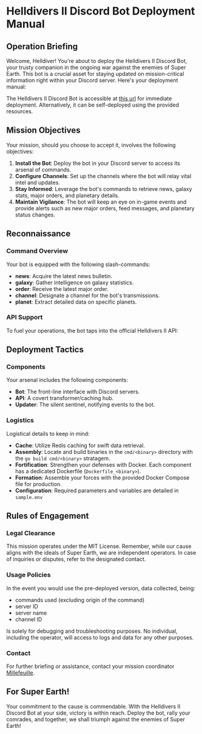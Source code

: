 # Helldivers II Discord Bot Deployment Manual

## Operation Briefing

Welcome, Helldiver! You're about to deploy the Helldivers II Discord Bot, your trusty companion in the ongoing war against the enemies of Super Earth. This bot is a crucial asset for staying updated on mission-critical information right within your Discord server. Here's your deployment manual:

The Helldivers II Discord Bot is accessible at [this url](https://discord.com/oauth2/authorize?client_id=1219964573231091713&permissions=277025705024&scope=bot) for immediate deployment.
Alternatively, it can be self-deployed using the provided resources.

## Mission Objectives

Your mission, should you choose to accept it, involves the following objectives:

1. **Install the Bot**: Deploy the bot in your Discord server to access its arsenal of commands.
2. **Configure Channels**: Set up the channels where the bot will relay vital intel and updates.
3. **Stay Informed**: Leverage the bot's commands to retrieve news, galaxy stats, major orders, and planetary details.
4. **Maintain Vigilance**: The bot will keep an eye on in-game events and provide alerts such as new major orders, feed messages, and planetary status changes.

## Reconnaissance

### Command Overview

Your bot is equipped with the following slash-commands:

- **news**: Acquire the latest news bulletin.
- **galaxy**: Gather intelligence on galaxy statistics.
- **order**: Receive the latest major order.
- **channel**: Designate a channel for the bot's transmissions.
- **planet**: Extract detailed data on specific planets.

### API Support

To fuel your operations, the bot taps into the official Helldivers II API:

## Deployment Tactics

### Components

Your arsenal includes the following components:

- **Bot**: The front-line interface with Discord servers.
- **API**: A covert transformer/caching hub.
- **Updater**: The silent sentinel, notifying events to the bot.

### Logistics

Logistical details to keep in mind:

- **Cache**: Utilize Redis caching for swift data retrieval.
- **Assembly**: Locate and build binaries in the `cmd/<binary>` directory with the `go build cmd/<binary>` stratagem.
- **Fortification**: Strengthen your defenses with Docker. Each component has a dedicated Dockerfile (`Dockerfile_<binary>`).
- **Formation**: Assemble your forces with the provided Docker Compose file for production.
- **Configuration**: Required parameters and variables are detailed in `sample.env`

## Rules of Engagement

### Legal Clearance

This mission operates under the MIT License. 
Remember, while our cause aligns with the ideals of Super Earth, we are independent operators. 
In case of inquiries or disputes, refer to the designated contact.

### Usage Policies

In the event you would use the pre-deployed version, data collected, being:
- commands used (excluding origin of the command)
- server ID
- server name
- channel ID

Is solely for debugging and troubleshooting purposes. 
No individual, including the operator, will access to logs and data for any other purposes.

### Contact

For further briefing or assistance, contact your mission coordinator [Millefeuille](mailto:millefeuille42@proton.me).

## For Super Earth!

Your commitment to the cause is commendable. With the Helldivers II Discord Bot at your side, victory is within reach. 
Deploy the bot, rally your comrades, and together, we shall triumph against the enemies of Super Earth!
